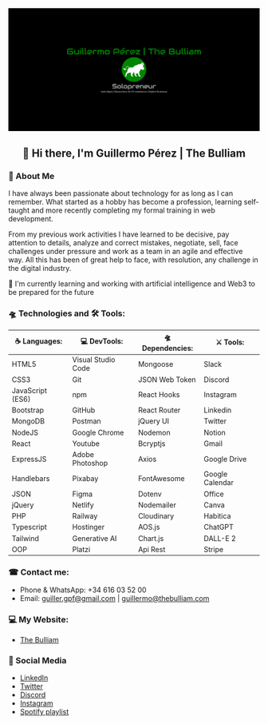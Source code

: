 <div align="center">
    <img src="./brand.png" alt="Logo The Bulliam">

## 👋 Hi there, I'm Guillermo Pérez | The Bulliam

</div>


### 🚀 About Me
I have always been passionate about technology for as long as I can remember. What started as a hobby has become a profession, learning self-taught and more recently completing my formal training in web development.

From my previous work activities I have learned to be decisive, pay attention to details, analyze and correct mistakes, negotiate, sell, face challenges under pressure and work as a team in an agile and effective way. All this has been of great help to face, with resolution, any challenge in the digital industry.

🤖 I'm currently learning and working with artificial intelligence and Web3 to be prepared for the future

### 🛸 Technologies and 🛠 Tools:
<div align="center">

|  ☕ Languages:  |    💻 DevTools:    | 🛸 Dependencies: |    ⚔️ Tools:    |
| ---------------- | ------------------ | ----------------- | --------------- |
| HTML5            | Visual Studio Code | Mongoose          | Slack           |
| CSS3             | Git                | JSON Web Token    | Discord         |
| JavaScript (ES6) | npm                | React Hooks       | Instagram       |
| Bootstrap        | GitHub             | React Router      | Linkedin        |
| MongoDB          | Postman            | jQuery UI         | Twitter         |
| NodeJS           | Google Chrome      | Nodemon           | Notion          |
| React            | Youtube            | Bcryptjs          | Gmail           |
| ExpressJS        | Adobe Photoshop    | Axios             | Google Drive    |
| Handlebars       | Pixabay            | FontAwesome       | Google Calendar |
| JSON             | Figma              | Dotenv            | Office          |
| jQuery           | Netlify            | Nodemailer        | Canva           |
| PHP              | Railway            | Cloudinary        | Habitica        |
| Typescript       | Hostinger          | AOS.js            | ChatGPT         |
| Tailwind         | Generative AI      | Chart.js          | DALL-E 2        |
| OOP              | Platzi             | Api Rest          | Stripe          |

</div>

### ☎ Contact me:
- Phone & WhatsApp: +34 616 03 52 00
- Email: guiller.gpf@gmail.com | guillermo@thebulliam.com

### 💻 My Website:
- [The Bulliam](https://thebulliam.com)

### 🎡 Social Media
- [LinkedIn](https://www.linkedin.com/in/guillermo-perez-fuentes/)
- [Twitter](https://twitter.com/thebulliam)
- [Discord](https://discord.com/users/thebulliam)
- [Instagram](https://instagram.com/thebulliam)
- [Spotify playlist](https://open.spotify.com/playlist/3aTK1jwbHit8QSz3UMYXJa?si=42ee46296fd14ba3)